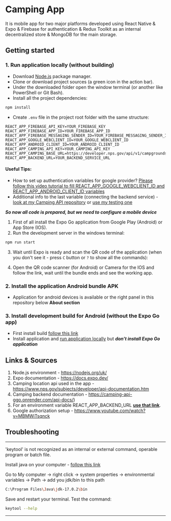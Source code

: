 # Camping App

It is mobile app for two major platforms developed using React Native & Expo & Firebase for authentication & Redux Toolkit as an internal decentralized store & MongoDB for the main storage.

## Getting started

### 1. Run application locally (without building)

* Download [Node.js](https://nodejs.org/uk/) package manager.
* Clone or download project sources (a green icon in the action bar).
* Under the downloaded folder open the window terminal (or another like PowerShell or Git Bash). 
* Install all the project dependencies:

```bash
npm install
```

* Create `.env` file in the project root folder with the same structure:

```env
REACT_APP_FIREBASE_API_KEY=YOUR_FIREBASE_KEY
REACT_APP_FIREBASE_APP_ID=YOUR_FIREBASE_APP_ID
REACT_APP_FIREBASE_MESSAGING_SENDER_ID=YOUR_FIREBASE_MESSAGING_SENDER_ID
REACT_APP_GOOGLE_WEBCLIENT_ID=YOUR_GOOGLE_WEBCLIENT_ID
REACT_APP_ANDROID_CLIENT_ID=YOUR_ANDROID_CLIENT_ID
REACT_APP_CAMPING_API_KEY=YOUR_CAMPING_API_KEY
REACT_APP_CAMPING_BASE_URL=https://developer.nps.gov/api/v1/campgrounds
REACT_APP_BACKEND_URL=YOUR_BACKEND_SERVICE_URL
```

#### **Useful Tips:**

* How to set up authentication variables for google provider?
[Please follow this video tutorial to fill REACT_APP_GOOGLE_WEBCLIENT_ID and REACT_APP_ANDROID_CLIENT_ID variables](https://www.youtube.com/watch?v=MBMWiTsqnck)
* Additional info to the last variable (connecting the backend service) - [look at my Camping API repository](https://github.com/GGO-web/Camping-API) or [use my testing one](https://camping-api-ggo.onrender.com/api)

***So now all code is prepared, but we need to configure a mobile device***

1. First of all install the Expo Go application from Google Play (Android) or App Store (IOS).
2. Run the development server in the windows terminal:

```bash
npm run start 
```

3. Wait until Expo is ready and scan the QR code of the application (when you don't see it - press `C` button or `?` to show all the commands):

4. Open the QR code scanner (for Android) or Camera for the IOS and follow the link, wait until the bundle ends and see the working app.

### 2. Install the application Android bundle APK

* Application for android devices is available or the right panel in this repository below **About section**

### 3. Install development build for Android (without the Expo Go app)

* First install build [follow this link](https://expo.dev/accounts/ggo_webdev/projects/camping-app-by-ggo/builds/db6cb34d-3dba-4917-9176-43986752af6d)
* Install application and [run application locally](https://github.com/GGO-web/Camping-App#1-run-application-locally-without-building) but ***don't install Expo Go application***

## Links & Sources

1. Node.js environment - https://nodejs.org/uk/
2. Expo documentation - https://docs.expo.dev/
3. Camping location api used in the app - https://www.nps.gov/subjects/developer/api-documentation.htm
4. Camping backend documentation - https://camping-api-ggo.onrender.com/api-docs/)
5. For an environment variable REACT_APP_BACKEND_URL **[use that link](https://camping-api-ggo.onrender.com/api)**.
6. Google authorization setup - https://www.youtube.com/watch?v=MBMWiTsqnck

## Troubleshooting

---
'keytool' is not recognized as an internal or external command,
operable program or batch file.

Install java on your computer - [follow this link](https://www.java.com/en/download/)

Go to My computer -> right click -> system properties -> environmental variables -> Path -> add you jdk/bin to this path

```bash
C:\Program Files\Java\jdk-17.0.2\bin
```

Save and restart your terminal.
Test the command:

```bash
keytool --help
```

---

